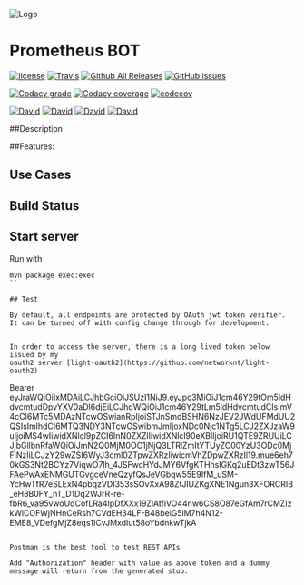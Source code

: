 ![Logo](https://github.com/prometheus-core/common-file-management-service/blob/master/docs/_images/prometheus-core-logo.png)


# Prometheus BOT

[![license](https://img.shields.io/github/license/prometheus-core/common-file-management-service.svg?style=plastic)](https://github.com/prometheus-core/common-file-management-service)
[![Travis](https://img.shields.io/travis/prometheus-core/common-file-management-service.svg?style=plastic)](https://travis-ci.org/prometheus-core/common-file-management-service/branches)
[![Github All Releases](https://img.shields.io/github/downloads/prometheus-core/common-file-management-service/total.svg?style=plastic)](https://github.com/prometheus-core/common-file-management-service)
[![GitHub issues](https://img.shields.io/github/issues/prometheus-core/common-file-management-service.svg?style=plastic)](https://github.com/prometheus-core/common-file-management-service)

[![Codacy grade](https://img.shields.io/codacy/grade/e7dc9ed202da4839aa73a8f4f5c65b38.svg?style=plastic)](https://app.codacy.com/app/archenroot/common-file-management-service)
[![Codacy coverage](https://img.shields.io/codacy/coverage/e7dc9ed202da4839aa73a8f4f5c65b38.svg?style=plastic)](https://app.codacy.com/app/archenroot/common-file-management-service)
[![codecov](https://codecov.io/gh/prometheus-core/common-file-management-service/branch/master/graph/badge.svg?style=plastic)](https://codecov.io/gh/prometheus-core/common-file-management-service/branch/master)

[![David](https://img.shields.io/david/prometheus-core/common-file-management-service.svg?style=plastic)](https://github.com/prometheus-core/common-file-management-service)
[![David](https://img.shields.io/david/dev/prometheus-core/common-file-management-service.svg?style=plastic)](https://github.com/prometheus-core/common-file-management-service)
[![David](https://img.shields.io/david/optional/prometheus-core/common-file-management-service.svg?style=plastic)](https://github.com/prometheus-core/common-file-management-service)
[![David](https://img.shields.io/david/peer/prometheus-core/common-file-management-service.svg?style=plastic)](https://github.com/prometheus-core/common-file-management-service)

##Description


##Features:

## Use Cases




## Build Status

[travis-home]: https://travis-ci.org/
[travis-msgpack-tools]: https://travis-ci.org/prometheus-core/prometheus-bot

[branch-master]: https://github.com/prometheus-core/common-file-management-service/tree/master

<!-- we use some deprecated HTML attributes here to get these stupid badges to line up properly -->
<!--
| Branch        |  [CI Build][travis-home]           | Coverage           |
| ------------- |:-------------:|:-------------:|
| [master] [branch-master]     | [![Build Status](https://travis-ci.org/prometheus-core/common-file-management-service.svg?branch=master)](https://travis-ci.org/prometheus-core/common-file-management-service) |  |
-->

## Start server

Run with

```
mvn package exec:exec
``

## Test

By default, all endpoints are protected by OAuth jwt token verifier. It can be turned off with config change through for development.


In order to access the server, there is a long lived token below issued by my
oauth2 server [light-oauth2](https://github.com/networknt/light-oauth2)

```
Bearer eyJraWQiOiIxMDAiLCJhbGciOiJSUzI1NiJ9.eyJpc3MiOiJ1cm46Y29tOm5ldHdvcmtudDpvYXV0aDI6djEiLCJhdWQiOiJ1cm46Y29tLm5ldHdvcmtudCIsImV4cCI6MTc5MDAzNTcwOSwianRpIjoiSTJnSmdBSHN6NzJEV2JWdUFMdUU2QSIsImlhdCI6MTQ3NDY3NTcwOSwibmJmIjoxNDc0Njc1NTg5LCJ2ZXJzaW9uIjoiMS4wIiwidXNlcl9pZCI6InN0ZXZlIiwidXNlcl90eXBlIjoiRU1QTE9ZRUUiLCJjbGllbnRfaWQiOiJmN2Q0MjM0OC1jNjQ3LTRlZmItYTUyZC00YzU3ODc0MjFlNzIiLCJzY29wZSI6WyJ3cml0ZTpwZXRzIiwicmVhZDpwZXRzIl19.mue6eh70kGS3Nt2BCYz7ViqwO7lh_4JSFwcHYdJMY6VfgKTHhsIGKq2uEDt3zwT56JFAePwAxENMGUTGvgceVneQzyfQsJeVGbqw55E9IfM_uSM-YcHwTfR7eSLExN4pbqzVDI353sSOvXxA98ZtJlUZKgXNE1Ngun3XFORCRIB_eH8B0FY_nT_D1Dq2WJrR-re-fbR6_va95vwoUdCofLRa4IpDfXXx19ZlAtfiVO44nw6CS8O87eGfAm7rCMZIzkWlCOFWjNHnCeRsh7CVdEH34LF-B48beiG5lM7h4N12-EME8_VDefgMjZ8eqs1ICvJMxdIut58oYbdnkwTjkA
```

Postman is the best tool to test REST APIs

Add "Authorization" header with value as above token and a dummy message will return from the generated stub.


